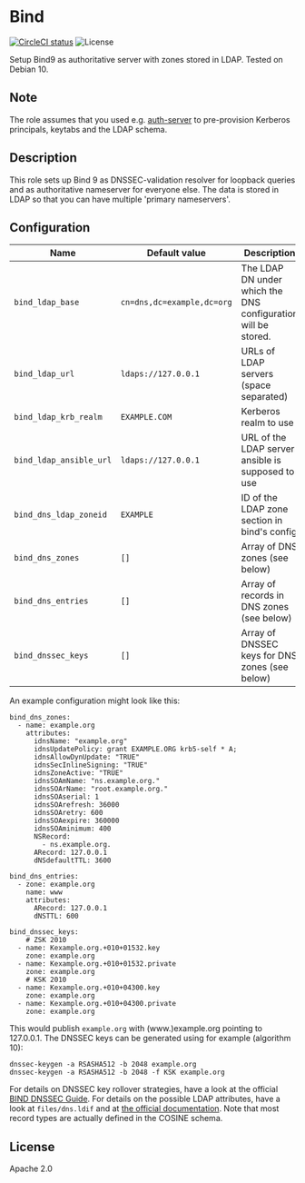 # Bind
[![CircleCI status](https://img.shields.io/circleci/project/github/uubk/bind/master.svg?style=shield)](https://circleci.com/gh/uubk/bind/tree/master)
![License](https://img.shields.io/github/license/uubk/bind.svg?style=popout)

Setup Bind9 as authoritative server with zones stored in LDAP. Tested on Debian 10.

## Note
The role assumes that you used e.g. [auth-server](https://github.com/uubk/auth-server) to pre-provision Kerberos principals, keytabs and the LDAP schema.

## Description
This role sets up Bind 9 as DNSSEC-validation resolver for loopback queries and as authoritative nameserver for everyone else. The data is stored in LDAP so that you can have multiple 'primary nameservers'.

## Configuration
| Name | Default value | Description |
| ---- | ------------- | ----------- |
| `bind_ldap_base` | `cn=dns,dc=example,dc=org` | The LDAP DN under which the DNS configuration will be stored. |
| `bind_ldap_url` | `ldaps://127.0.0.1` | URLs of LDAP servers (space separated) |
| `bind_ldap_krb_realm` | `EXAMPLE.COM` | Kerberos realm to use |
| `bind_ldap_ansible_url` | `ldaps://127.0.0.1` | URL of the LDAP server ansible is supposed to use |
| `bind_dns_ldap_zoneid` | `EXAMPLE` | ID of the LDAP zone section in bind's config |
| `bind_dns_zones` | `[]` | Array of DNS zones (see below) |
| `bind_dns_entries` | `[]` | Array of records in DNS zones (see below) |
| `bind_dnssec_keys` | `[]` | Array of DNSSEC keys for DNS zones (see below) |

An example configuration might look like this:
```
bind_dns_zones:
  - name: example.org
    attributes:
      idnsName: "example.org"
      idnsUpdatePolicy: grant EXAMPLE.ORG krb5-self * A;
      idnsAllowDynUpdate: "TRUE"
      idnsSecInlineSigning: "TRUE"
      idnsZoneActive: "TRUE"
      idnsSOAmName: "ns.example.org."
      idnsSOArName: "root.example.org."
      idnsSOAserial: 1
      idnsSOArefresh: 36000
      idnsSOAretry: 600
      idnsSOAexpire: 360000
      idnsSOAminimum: 400
      NSRecord:
        - ns.example.org.
      ARecord: 127.0.0.1
      dNSdefaultTTL: 3600

bind_dns_entries:
  - zone: example.org
    name: www
    attributes:
      ARecord: 127.0.0.1
      dNSTTL: 600

bind_dnssec_keys:
    # ZSK 2010
  - name: Kexample.org.+010+01532.key
    zone: example.org
  - name: Kexample.org.+010+01532.private
    zone: example.org
    # KSK 2010
  - name: Kexample.org.+010+04300.key
    zone: example.org
  - name: Kexample.org.+010+04300.private
    zone: example.org
```
This would publish `example.org` with (www.)example.org pointing to 127.0.0.1. The DNSSEC keys can be generated using for example (algorithm 10):
```
dnssec-keygen -a RSASHA512 -b 2048 example.org
dnssec-keygen -a RSASHA512 -b 2048 -f KSK example.org
```
For details on DNSSEC key rollover strategies, have a look at the official [BIND DNSSEC Guide](https://ftp.isc.org/isc/dnssec-guide/html/dnssec-guide.html#signing-maintenance-tasks). For details on the possible LDAP attributes, have a look at `files/dns.ldif` and at [the official documentation](https://github.com/freeipa/bind-dyndb-ldap). Note that most record types are actually defined in the COSINE schema.

## License
Apache 2.0

